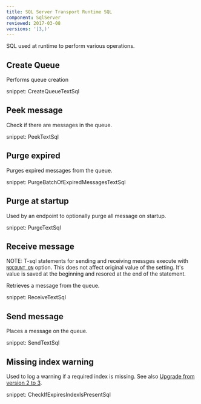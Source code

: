 ```yaml
---
title: SQL Server Transport Runtime SQL
component: SqlServer
reviewed: 2017-03-08
versions: '[3,)'
---
```


SQL used at runtime to perform various operations.


## Create Queue

Performs queue creation

snippet: CreateQueueTextSql


## Peek message

Check if there are messages in the queue.

snippet: PeekTextSql


## Purge expired

Purges expired messages from the queue.

snippet: PurgeBatchOfExpiredMessagesTextSql


## Purge at startup

Used by an endpoint to optionally purge all message on startup.

snippet: PurgeTextSql


## Receive message

NOTE: T-sql statements for sending and receiving messges execute with [`NOCOUNT ON`](https://msdn.microsoft.com/en-us/library/ms189837.aspx) option. This does not affect original value of the setting. It's value is saved at the beginning and resored at the end of the statement. 

Retrieves a message from the queue.

snippet: ReceiveTextSql


## Send message

Places a message on the queue.

snippet: SendTextSql


## Missing index warning

Used to log a warning if a required index is missing. See also [Upgrade from version 2 to 3](/nservicebus/upgrades/sqlserver-2to3.md#namespace-changes-indexes).

snippet: CheckIfExpiresIndexIsPresentSql
